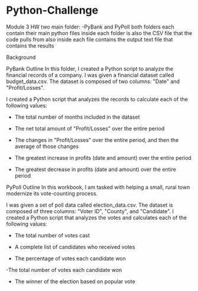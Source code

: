 # Python-Challenge
 Module 3 HW
two main folder: -PyBank and PyPoll
both folders each contain their main python files
inside each folder is also the CSV file that the code pulls from 
also inside each file contains the output text file that contains the results

Background

PyBank Outline
In this folder, I created a Python script to analyze the financial records of a company. I was given a financial dataset called budget_data.csv. The dataset is composed of two columns: "Date" and "Profit/Losses".

I created a Python script that analyzes the records to calculate each of the following values:

- The total number of months included in the dataset

- The net total amount of "Profit/Losses" over the entire period

- The changes in "Profit/Losses" over the entire period, and then the average of those changes

- The greatest increase in profits (date and amount) over the entire period

- The greatest decrease in profits (date and amount) over the entire period


PyPoll Outline
In this workbook, I am tasked with helping a small, rural town modernize its vote-counting process.

I was given a set of poll data called election_data.csv. The dataset is composed of three columns: "Voter ID", "County", and "Candidate". I created a Python script that analyzes the votes and calculates each of the following values:

- The total number of votes cast

- A complete list of candidates who received votes

- The percentage of votes each candidate won

-The total number of votes each candidate won

- The winner of the election based on popular vote
